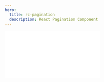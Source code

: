 ```yaml
---
hero:
  title: rc-pagination
  description: React Pagination Component
---
```


<embed src="../README.md"></embed>
